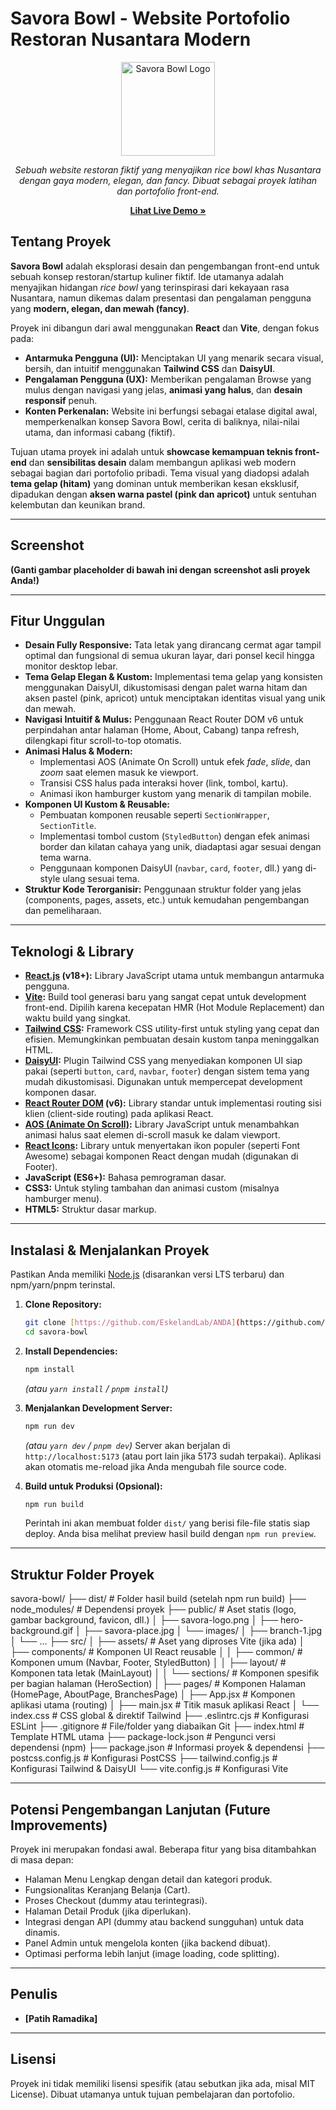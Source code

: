 # Savora Bowl - Website Portofolio Restoran Nusantara Modern

<p align="center">
  <img src="https://savorabowl.vercel.app/savora-logo.png" alt="Savora Bowl Logo" width="150"/>
</p>

<p align="center">
  <em>Sebuah website restoran fiktif yang menyajikan rice bowl khas Nusantara dengan gaya modern, elegan, dan fancy. Dibuat sebagai proyek latihan dan portofolio front-end.</em>
</p>

<p align="center">
  <a href="[DEMO](https://savorabowl.vercel.app/)"><strong>Lihat Live Demo »</strong></a>
</p>


## Tentang Proyek

**Savora Bowl** adalah eksplorasi desain dan pengembangan front-end untuk sebuah konsep restoran/startup kuliner fiktif. Ide utamanya adalah menyajikan hidangan *rice bowl* yang terinspirasi dari kekayaan rasa Nusantara, namun dikemas dalam presentasi dan pengalaman pengguna yang **modern, elegan, dan mewah (fancy)**.

Proyek ini dibangun dari awal menggunakan **React** dan **Vite**, dengan fokus pada:
* **Antarmuka Pengguna (UI):** Menciptakan UI yang menarik secara visual, bersih, dan intuitif menggunakan **Tailwind CSS** dan **DaisyUI**.
* **Pengalaman Pengguna (UX):** Memberikan pengalaman Browse yang mulus dengan navigasi yang jelas, **animasi yang halus**, dan **desain responsif** penuh.
* **Konten Perkenalan:** Website ini berfungsi sebagai etalase digital awal, memperkenalkan konsep Savora Bowl, cerita di baliknya, nilai-nilai utama, dan informasi cabang (fiktif).

Tujuan utama proyek ini adalah untuk **showcase kemampuan teknis front-end** dan **sensibilitas desain** dalam membangun aplikasi web modern sebagai bagian dari portofolio pribadi. Tema visual yang diadopsi adalah **tema gelap (hitam)** yang dominan untuk memberikan kesan eksklusif, dipadukan dengan **aksen warna pastel (pink dan apricot)** untuk sentuhan kelembutan dan keunikan brand.

---

## Screenshot

**(Ganti gambar placeholder di bawah ini dengan screenshot asli proyek Anda!)**


---

## Fitur Unggulan

* **Desain Fully Responsive:** Tata letak yang dirancang cermat agar tampil optimal dan fungsional di semua ukuran layar, dari ponsel kecil hingga monitor desktop lebar.
* **Tema Gelap Elegan & Kustom:** Implementasi tema gelap yang konsisten menggunakan DaisyUI, dikustomisasi dengan palet warna hitam dan aksen pastel (pink, apricot) untuk menciptakan identitas visual yang unik dan mewah.
* **Navigasi Intuitif & Mulus:** Penggunaan React Router DOM v6 untuk perpindahan antar halaman (Home, About, Cabang) tanpa refresh, dilengkapi fitur scroll-to-top otomatis.
* **Animasi Halus & Modern:**
    * Implementasi AOS (Animate On Scroll) untuk efek *fade*, *slide*, dan *zoom* saat elemen masuk ke viewport.
    * Transisi CSS halus pada interaksi hover (link, tombol, kartu).
    * Animasi ikon hamburger kustom yang menarik di tampilan mobile.
* **Komponen UI Kustom & Reusable:**
    * Pembuatan komponen reusable seperti `SectionWrapper`, `SectionTitle`.
    * Implementasi tombol custom (`StyledButton`) dengan efek animasi border dan kilatan cahaya yang unik, diadaptasi agar sesuai dengan tema warna.
    * Penggunaan komponen DaisyUI (`navbar`, `card`, `footer`, dll.) yang di-style ulang sesuai tema.
* **Struktur Kode Terorganisir:** Penggunaan struktur folder yang jelas (components, pages, assets, etc.) untuk kemudahan pengembangan dan pemeliharaan.

---

## Teknologi & Library

* **[React.js](https://reactjs.org/) (v18+):** Library JavaScript utama untuk membangun antarmuka pengguna.
* **[Vite](https://vitejs.dev/):** Build tool generasi baru yang sangat cepat untuk development front-end. Dipilih karena kecepatan HMR (Hot Module Replacement) dan waktu build yang singkat.
* **[Tailwind CSS](https://tailwindcss.com/):** Framework CSS utility-first untuk styling yang cepat dan efisien. Memungkinkan pembuatan desain kustom tanpa meninggalkan HTML.
* **[DaisyUI](https://daisyui.com/):** Plugin Tailwind CSS yang menyediakan komponen UI siap pakai (seperti `button`, `card`, `navbar`, `footer`) dengan sistem tema yang mudah dikustomisasi. Digunakan untuk mempercepat development komponen dasar.
* **[React Router DOM](https://reactrouter.com/) (v6):** Library standar untuk implementasi routing sisi klien (client-side routing) pada aplikasi React.
* **[AOS (Animate On Scroll)](https://michalsnik.github.io/aos/):** Library JavaScript untuk menambahkan animasi halus saat elemen di-scroll masuk ke dalam viewport.
* **[React Icons](https://react-icons.github.io/react-icons/):** Library untuk menyertakan ikon populer (seperti Font Awesome) sebagai komponen React dengan mudah (digunakan di Footer).
* **JavaScript (ES6+):** Bahasa pemrograman dasar.
* **CSS3:** Untuk styling tambahan dan animasi custom (misalnya hamburger menu).
* **HTML5:** Struktur dasar markup.

---

## Instalasi & Menjalankan Proyek

Pastikan Anda memiliki [Node.js](https://nodejs.org/) (disarankan versi LTS terbaru) dan npm/yarn/pnpm terinstal.

1.  **Clone Repository:**
    ```bash
    git clone [https://github.com/EskelandLab/ANDA](https://github.com/EskelandLab/ANDA)
    cd savora-bowl
    ```

2.  **Install Dependencies:**
    ```bash
    npm install
    ```
    *(atau `yarn install` / `pnpm install`)*

3.  **Menjalankan Development Server:**
    ```bash
    npm run dev
    ```
    *(atau `yarn dev` / `pnpm dev`)*
    Server akan berjalan di `http://localhost:5173` (atau port lain jika 5173 sudah terpakai). Aplikasi akan otomatis me-reload jika Anda mengubah file source code.

4.  **Build untuk Produksi (Opsional):**
    ```bash
    npm run build
    ```
    Perintah ini akan membuat folder `dist/` yang berisi file-file statis siap deploy. Anda bisa melihat preview hasil build dengan `npm run preview`.

---

## Struktur Folder Proyek
savora-bowl/
├── dist/                   # Folder hasil build (setelah npm run build)
├── node_modules/           # Dependensi proyek
├── public/                 # Aset statis (logo, gambar background, favicon, dll.)
│   ├── savora-logo.png
│   ├── hero-background.gif
│   ├── savora-place.jpg
│   └── images/
│       ├── branch-1.jpg
│       └── ...
├── src/
│   ├── assets/             # Aset yang diproses Vite (jika ada)
│   ├── components/         # Komponen UI React reusable
│   │   ├── common/         # Komponen umum (Navbar, Footer, StyledButton)
│   │   ├── layout/         # Komponen tata letak (MainLayout)
│   │   └── sections/       # Komponen spesifik per bagian halaman (HeroSection)
│   ├── pages/              # Komponen Halaman (HomePage, AboutPage, BranchesPage)
│   ├── App.jsx             # Komponen aplikasi utama (routing)
│   ├── main.jsx            # Titik masuk aplikasi React
│   └── index.css           # CSS global & direktif Tailwind
├── .eslintrc.cjs           # Konfigurasi ESLint
├── .gitignore              # File/folder yang diabaikan Git
├── index.html              # Template HTML utama
├── package-lock.json       # Pengunci versi dependensi (npm)
├── package.json            # Informasi proyek & dependensi
├── postcss.config.js       # Konfigurasi PostCSS
├── tailwind.config.js      # Konfigurasi Tailwind & DaisyUI
└── vite.config.js          # Konfigurasi Vite

---

## Potensi Pengembangan Lanjutan (Future Improvements)

Proyek ini merupakan fondasi awal. Beberapa fitur yang bisa ditambahkan di masa depan:

* Halaman Menu Lengkap dengan detail dan kategori produk.
* Fungsionalitas Keranjang Belanja (Cart).
* Proses Checkout (dummy atau terintegrasi).
* Halaman Detail Produk (jika diperlukan).
* Integrasi dengan API (dummy atau backend sungguhan) untuk data dinamis.
* Panel Admin untuk mengelola konten (jika backend dibuat).
* Optimasi performa lebih lanjut (image loading, code splitting).

---

## Penulis

* **[Patih Ramadika]**

---

## Lisensi

Proyek ini tidak memiliki lisensi spesifik (atau sebutkan jika ada, misal MIT License). Dibuat utamanya untuk tujuan pembelajaran dan portofolio.
